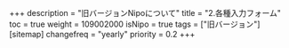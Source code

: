 +++
description = "旧バージョンNipoについて"
title = "2.各種入力フォーム"
toc = true
weight = 109002000
isNipo = true
tags = ["旧バージョン"]
[sitemap]
  changefreq = "yearly"
  priority = 0.2
+++
